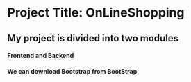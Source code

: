 # Project Title: OnLineShopping
## My project is divided into two modules
#### Frontend and Backend
#### We can download Bootstrap from <a hre="http://www.bootstrap.com">BootStrap</a>
